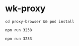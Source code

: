 # wk-proxy    
   
   
```shell
cd proxy-browser && pod install 
```
   
   


```shell
npm run 3238
```
   
   



```shell
npm run 3233
```
                
